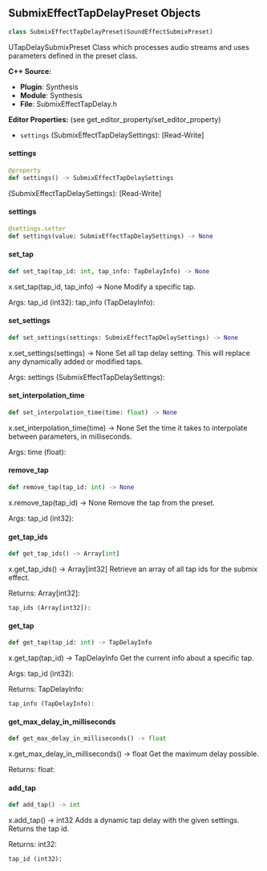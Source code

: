 ## SubmixEffectTapDelayPreset Objects

```python
class SubmixEffectTapDelayPreset(SoundEffectSubmixPreset)
```

UTapDelaySubmixPreset
Class which processes audio streams and uses parameters defined in the preset class.

**C++ Source:**

- **Plugin**: Synthesis
- **Module**: Synthesis
- **File**: SubmixEffectTapDelay.h

**Editor Properties:** (see get_editor_property/set_editor_property)

- ``settings`` (SubmixEffectTapDelaySettings):  [Read-Write]

<a id="unreal.SubmixEffectTapDelayPreset.settings"></a>

#### settings

```python
@property
def settings() -> SubmixEffectTapDelaySettings
```

(SubmixEffectTapDelaySettings):  [Read-Write]

<a id="unreal.SubmixEffectTapDelayPreset.settings"></a>

#### settings

```python
@settings.setter
def settings(value: SubmixEffectTapDelaySettings) -> None
```

<a id="unreal.SubmixEffectTapDelayPreset.set_tap"></a>

#### set_tap

```python
def set_tap(tap_id: int, tap_info: TapDelayInfo) -> None
```

x.set_tap(tap_id, tap_info) -> None
Modify a specific tap.

Args:
    tap_id (int32): 
    tap_info (TapDelayInfo):

<a id="unreal.SubmixEffectTapDelayPreset.set_settings"></a>

#### set_settings

```python
def set_settings(settings: SubmixEffectTapDelaySettings) -> None
```

x.set_settings(settings) -> None
Set all tap delay setting. This will replace any dynamically added or modified taps.

Args:
    settings (SubmixEffectTapDelaySettings):

<a id="unreal.SubmixEffectTapDelayPreset.set_interpolation_time"></a>

#### set_interpolation_time

```python
def set_interpolation_time(time: float) -> None
```

x.set_interpolation_time(time) -> None
Set the time it takes to interpolate between parameters, in milliseconds.

Args:
    time (float):

<a id="unreal.SubmixEffectTapDelayPreset.remove_tap"></a>

#### remove_tap

```python
def remove_tap(tap_id: int) -> None
```

x.remove_tap(tap_id) -> None
Remove the tap from the preset.

Args:
    tap_id (int32):

<a id="unreal.SubmixEffectTapDelayPreset.get_tap_ids"></a>

#### get_tap_ids

```python
def get_tap_ids() -> Array[int]
```

x.get_tap_ids() -> Array[int32]
Retrieve an array of all tap ids for the submix effect.

Returns:
    Array[int32]: 

    tap_ids (Array[int32]):

<a id="unreal.SubmixEffectTapDelayPreset.get_tap"></a>

#### get_tap

```python
def get_tap(tap_id: int) -> TapDelayInfo
```

x.get_tap(tap_id) -> TapDelayInfo
Get the current info about a specific tap.

Args:
    tap_id (int32): 

Returns:
    TapDelayInfo: 

    tap_info (TapDelayInfo):

<a id="unreal.SubmixEffectTapDelayPreset.get_max_delay_in_milliseconds"></a>

#### get_max_delay_in_milliseconds

```python
def get_max_delay_in_milliseconds() -> float
```

x.get_max_delay_in_milliseconds() -> float
Get the maximum delay possible.

Returns:
    float:

<a id="unreal.SubmixEffectTapDelayPreset.add_tap"></a>

#### add_tap

```python
def add_tap() -> int
```

x.add_tap() -> int32
Adds a dynamic tap delay with the given settings. Returns the tap id.

Returns:
    int32: 

    tap_id (int32):

<a id="unreal.GranularSynth"></a>